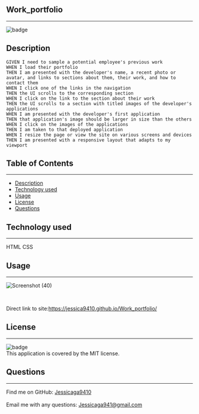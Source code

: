   ## Work_portfolio 
----------
![badge](https://img.shields.io/badge/license-MIT-ff69b4)
## Description
```
GIVEN I need to sample a potential employee's previous work
WHEN I load their portfolio
THEN I am presented with the developer's name, a recent photo or avatar, and links to sections about them, their work, and how to contact them
WHEN I click one of the links in the navigation
THEN the UI scrolls to the corresponding section
WHEN I click on the link to the section about their work
THEN the UI scrolls to a section with titled images of the developer's applications
WHEN I am presented with the developer's first application
THEN that application's image should be larger in size than the others
WHEN I click on the images of the applications
THEN I am taken to that deployed application
WHEN I resize the page or view the site on various screens and devices
THEN I am presented with a responsive layout that adapts to my viewport
```
## Table of Contents
----------
- [Description](#description)
- [Technology used](#technology-used)
- [Usage](#usage)
- [License](#license)
- [Questions](#questions)

## Technology used
----------
HTML 
CSS 

## Usage
----------
![Screenshot (40)](https://user-images.githubusercontent.com/87554644/138614760-8a22ae5c-8ba8-44c5-afda-0a6dda1016e3.png)

<br />

Direct link to site:https://jessica9410.github.io/Work_portfolio/
## License
----------
![badge](https://img.shields.io/badge/license-MIT-ff69b4)
<br />
This application is covered by the MIT license. 

## Questions
----------
Find me on GitHub: [Jessicaga9410](https://github.com/Jessicaga9410)<br />
<br />
Email me with any questions: Jessicaga941@gmail.com<br /><br />